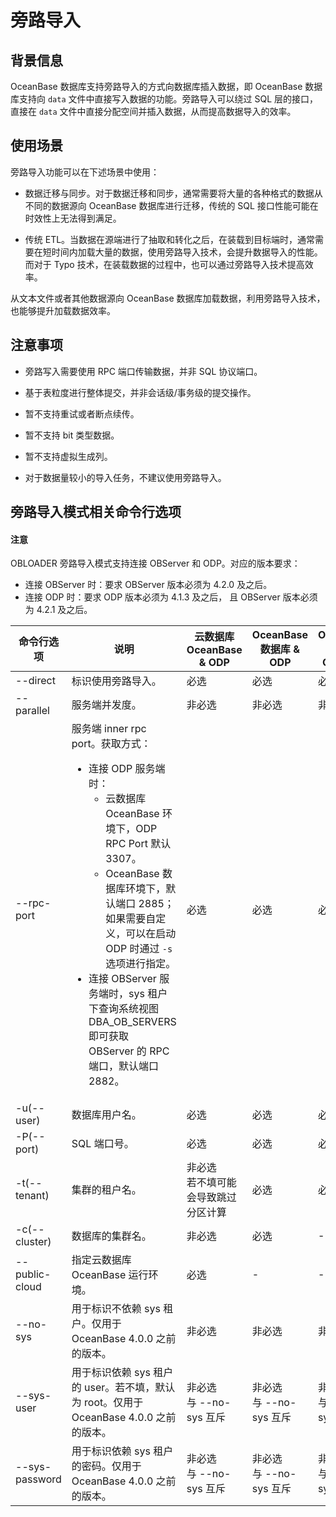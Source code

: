 # 旁路导入

## 背景信息

OceanBase 数据库支持旁路导入的方式向数据库插入数据，即 OceanBase 数据库支持向 `data` 文件中直接写入数据的功能。旁路导入可以绕过 SQL 层的接口，直接在 `data` 文件中直接分配空间并插入数据，从而提高数据导入的效率。

## 使用场景

旁路导入功能可以在下述场景中使用：

- 数据迁移与同步。对于数据迁移和同步，通常需要将大量的各种格式的数据从不同的数据源向 OceanBase 数据库进行迁移，传统的 SQL 接口性能可能在时效性上无法得到满足。

- 传统 ETL。当数据在源端进行了抽取和转化之后，在装载到目标端时，通常需要在短时间内加载大量的数据，使用旁路导入技术，会提升数据导入的性能。而对于 Typo 技术，在装载数据的过程中，也可以通过旁路导入技术提高效率。

从文本文件或者其他数据源向 OceanBase 数据库加载数据，利用旁路导入技术，也能够提升加载数据效率。

## 注意事项

- 旁路写入需要使用 RPC 端口传输数据，并非 SQL 协议端口。

- 基于表粒度进行整体提交，并非会话级/事务级的提交操作。

- 暂不支持重试或者断点续传。

- 暂不支持 bit 类型数据。

- 暂不支持虚拟生成列。

- 对于数据量较小的导入任务，不建议使用旁路导入。

## 旁路导入模式相关命令行选项

<main id="notice" type='notice'>
   <h4>注意</h4>
   <p>OBLOADER 旁路导入模式支持连接 OBServer 和 ODP。对应的版本要求： <ul><li>连接 OBServer 时：要求 OBServer 版本必须为 4.2.0 及之后。</li><li>连接 ODP 时：要求 ODP 版本必须为 4.1.3 及之后， 且 OBServer 版本必须为 4.2.1 及之后。</li></ul></p>
</main>

|命令行选项|说明|云数据库 OceanBase  & ODP| OceanBase 数据库 & ODP| OceanBase 数据库 & OBServer|
|-----------------|---------|---------|-------|-------|
|--direct|标识使用旁路导入。|必选|必选|必选|
|--parallel|服务端并发度。|非必选|非必选|非必选|
|--rpc-port|服务端 inner rpc port。获取方式：<ul><li>连接 ODP 服务端时：<ul><li>云数据库 OceanBase 环境下，ODP RPC Port 默认 3307。</li><li> OceanBase 数据库环境下，默认端口 2885；如果需要自定义，可以在启动 ODP 时通过 `-s` 选项进行指定。</li></ul></li><li>连接 OBServer 服务端时，sys 租户下查询系统视图 DBA_OB_SERVERS 即可获取 OBServer 的 RPC 端口，默认端口 2882。</li></ul>|必选|必选|必选|
|-u(--user)|数据库用户名。|必选|必选|必选|
|-P(--port)|SQL 端口号。|必选|必选|必选|
|-t(--tenant)|集群的租户名。|非必选<br>若不填可能会导致跳过分区计算|必选|必选|
|-c(--cluster)|数据库的集群名。|非必选|必选|-|
|--public-cloud|指定云数据库 OceanBase 运行环境。|必选|-|-|
|--no-sys|用于标识不依赖 sys 租户。仅用于 OceanBase 4.0.0 之前的版本。|非必选|非必选|非必选|
|--sys-user|用于标识依赖 sys 租户的 user。若不填，默认为 root。仅用于 OceanBase 4.0.0 之前的版本。|非必选<br>与 --no-sys 互斥|非必选<br>与 --no-sys 互斥|非必选<br>与 --no-sys 互斥|
|--sys-password|用于标识依赖 sys 租户的密码。仅用于 OceanBase 4.0.0 之前的版本。|非必选<br>与 --no-sys 互斥|非必选<br>与 --no-sys 互斥|非必选<br>与 --no-sys 互斥|